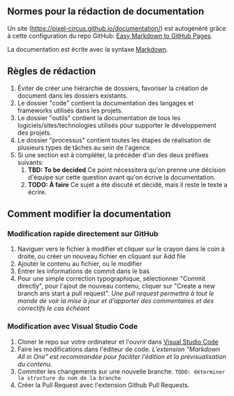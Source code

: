 ## Normes pour la rédaction de documentation

Un site (https://pixel-circus.github.io/documentation/) est autogénéré grâce à cette configuration du repo GitHub: [Easy Markdown to GitHub Pages](https://nicolas-van.github.io/easy-markdown-to-github-pages/).

La documentation est écrite avec la syntaxe [Markdown](https://github.com/adam-p/markdown-here/wiki/Markdown-Cheatsheet).

## Règles de rédaction

1. Éviter de créer une hiérarchie de dossiers, favoriser la création de document dans les dossiers existants.
2. Le dossier "code" contient la documentation des langages et frameworks utilisés dans les projets.
3. Le dossier "outils" contient la documentation de tous les logiciels/sites/technologies utilisés pour supporter le développement des projets.
4. Le dossier "processus" contient toutes les étapes de réalisation de plusieurs types de tâches au sein de l'agence.
5. Si une section est à compléter, la précéder d'un des deux préfixes suivants:
   1. **TBD: To be decided**
   Ce point nécessitera qu'on prenne une décision d'équipe sur cette question avant qu'on écrive la documentation.
   2. **TODO: À faire** 
   Ce sujet a été discuté et décidé, mais il reste le texte a écrire.

## Comment modifier la documentation

### Modification rapide directement sur GitHub

1. Naviguer vers le fichier à modifier et cliquer sur le crayon dans le coin à droite, ou créer un nouveau fichier en cliquant sur Add file
2. Ajouter le contenu au fichier, ou le modifier
3. Entrer les informations de commit dans le bas
4. Pour une simple correction typographique, sélectionner "Commit directly", pour l'ajout de nouveau contenu, cliquer sur "Create a new branch ans start a pull request". *Une pull request permettra à tout le monde de voir la mise à jour et d'apporter des commentaires et des correctifs le cas échéant*

### Modification avec Visual Studio Code

1. Cloner le repo sur votre ordinateur et l'ouvrir dans [Visual Studio Code](outils/visual-studio-code.md)
2. Faire les modifications dans l'éditeur de code. *L'extension "Markdown All in One" est recommandée pour faciliter l'édition et la prévisualisation du contenu.*
3. Commiter les changements sur une nouvelle branche. `TODO: déterminer la structure du nom de la branche`
4. Créer la Pull Request avec l'extension Github Pull Requests.

